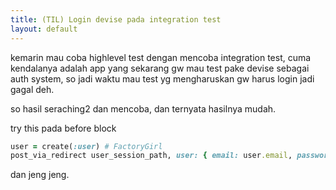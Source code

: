 ```yaml
---
title: (TIL) Login devise pada integration test
layout: default
---
```


kemarin mau coba highlevel test dengan mencoba integration test, cuma kendalanya adalah app yang sekarang gw mau test pake devise sebagai auth system, so jadi waktu mau test yg mengharuskan gw harus login jadi gagal deh.

so hasil seraching2 dan mencoba,
dan ternyata hasilnya mudah.


try this pada before block




```ruby
user = create(:user) # FactoryGirl
post_via_redirect user_session_path, user: { email: user.email, password: user.password }
```


dan jeng jeng.